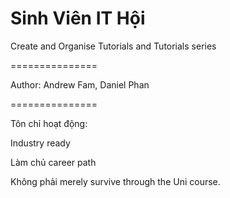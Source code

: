 Sinh Viên IT Hội
===============

Create and Organise Tutorials and Tutorials series

===============

Author: Andrew Fam, Daniel Phan

===============

Tôn chỉ hoạt động: 

Industry ready

Làm chủ career path

Không phải merely survive through the Uni course.
